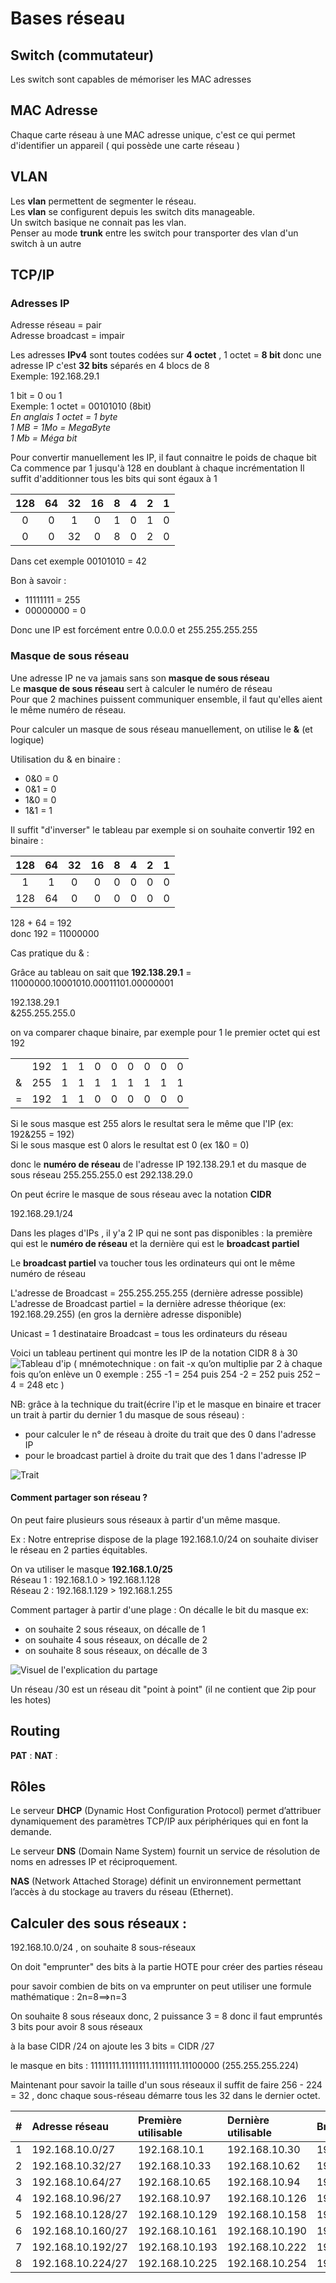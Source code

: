 # Bases réseau 

## Switch (commutateur)

Les switch sont capables de mémoriser les MAC adresses

## MAC Adresse

Chaque carte réseau à une MAC adresse unique, c'est ce qui permet d'identifier un appareil ( qui possède une carte réseau )

## VLAN

Les __vlan__ permettent de segmenter le réseau.  
Les __vlan__ se configurent depuis les switch dits manageable.  
Un switch basique ne connait pas les vlan.  
Penser au mode __trunk__ entre les switch pour transporter des vlan d'un switch à un autre  

## TCP/IP

### Adresses IP

Adresse réseau = pair  
Adresse broadcast = impair  

Les adresses __IPv4__ sont toutes codées sur __4 octet__ , 1 octet = __8 bit__ donc une adresse IP c'est __32 bits__ séparés en 4 blocs de 8  
Exemple: 192.168.29.1  

1 bit = 0 ou 1  
Exemple: 1 octet = 00101010 (8bit)  
_En anglais 1 octet = 1 byte  
1 MB = 1Mo = MegaByte  
1 Mb = Méga bit_  

Pour convertir manuellement les IP, il faut connaitre le poids de chaque bit  
Ca commence par 1 jusqu'à 128 en doublant à chaque incrémentation 
Il suffit d'additionner tous les bits qui sont égaux à 1  


|  128  |  64   |  32   |  16   |   8   |   4   |   2   |   1   |
| :---: | :---: | :---: | :---: | :---: | :---: | :---: | :---: |
|   0   |   0   |   1   |   0   |   1   |   0   |   1   |   0   |
|   0   |   0   |  32   |   0   |   8   |   0   |   2   |   0   |

Dans cet exemple 00101010 = 42

Bon à savoir :  
- 11111111 = 255
- 00000000 = 0

Donc une IP est forcément entre 0.0.0.0 et 255.255.255.255

### Masque de sous réseau

Une adresse IP ne va jamais sans son __masque de sous réseau__  
Le __masque de sous réseau__ sert à calculer le numéro de réseau  
Pour que 2 machines puissent communiquer ensemble, il faut qu'elles aient le même numéro de réseau.

Pour calculer un masque de sous réseau manuellement, on utilise le __&__ (et logique)

Utilisation du & en binaire :
- 0&0 = 0
- 0&1 = 0
- 1&0 = 0
- 1&1 = 1

Il suffit "d'inverser" le tableau par exemple si on souhaite convertir 192 en binaire :

|  128  |  64   |  32   |  16   |   8   |   4   |   2   |   1   |
| :---: | :---: | :---: | :---: | :---: | :---: | :---: | :---: |
|   1   |   1   |   0   |   0   |   0   |   0   |   0   |   0   |
|  128  |  64   |   0   |   0   |   0   |   0   |   0   |   0   |

128 + 64 = 192  
donc 192 = 11000000

Cas pratique du & :

Grâce au tableau on sait que __192.138.29.1__ = 11000000.10001010.00011101.00000001  

192.138.29.1  
&255.255.255.0

on va comparer chaque binaire, par exemple pour 1 le premier octet qui est 192

|       |       |       |       |       |       |       |       |       |       |
| :---: | :---: | :---: | :---: | :---: | :---: | :---: | :---: | :---: | :---: |
|       |  192  |   1   |   1   |   0   |   0   |   0   |   0   |   0   |   0   |
|   &   |  255  |   1   |   1   |   1   |   1   |   1   |   1   |   1   |   1   |
|   =   |  192  |   1   |   1   |   0   |   0   |   0   |   0   |   0   |   0   |


Si le sous masque est 255 alors le resultat sera le même que l'IP (ex: 192&255 = 192)  
Si le sous masque est 0 alors le resultat est 0 (ex 1&0 = 0)

donc le __numéro de réseau__ de l'adresse IP 192.138.29.1 et du masque de sous réseau 255.255.255.0 est 292.138.29.0

On peut écrire le masque de sous réseau avec la notation __CIDR__ 

192.168.29.1/24


Dans les plages d'IPs , il y'a 2 IP qui ne sont pas disponibles : la première qui est le __numéro de réseau__ et la dernière qui est le __broadcast partiel__

Le __broadcast partiel__ va toucher tous les ordinateurs qui ont le même numéro de réseau

L'adresse de Broadcast = 255.255.255.255 (dernière adresse possible)
L'adresse de Broadcast partiel = la dernière adresse théorique (ex: 192.168.29.255)
(en gros la dernière adresse disponible)

Unicast = 1 destinataire
Broadcast = tous les ordinateurs du réseau

Voici un tableau pertinent qui montre les IP de la notation CIDR 8 à 30  
![Tableau d'ip](ips.png)
( mnémotechnique : on fait -x qu’on multiplie par 2 à chaque fois qu’on enlève 
un 0 exemple : 255 -1 = 254 puis 254 -2 = 252 puis 252 – 4 = 248 etc )  


NB: grâce à la technique du trait(écrire l'ip et le masque en binaire et tracer un trait à partir du dernier 1 du masque de sous réseau) :  

- pour calculer le n° de réseau à droite du trait que des 0 dans l'adresse IP
- pour le broadcast partiel à droite du trait que des 1 dans l'adresse IP  

![Trait](exemple_du_trait.png)  

#### Comment partager son réseau  ?

On peut faire plusieurs sous réseaux à partir d'un même masque.  

Ex : Notre entreprise dispose de la plage 192.168.1.0/24 on souhaite diviser le réseau en 2 parties équitables.  

On va utiliser le masque __192.168.1.0/25__  
Réseau 1 : 192.168.1.0 > 192.168.1.128  
Réseau 2 : 192.168.1.129 > 192.168.1.255  


Comment partager à partir d'une plage :
On décalle le bit du masque ex:  
- on souhaite 2 sous réseaux, on décalle de 1  
- on souhaite 4 sous réseaux, on décalle de 2  
- on souhaite 8 sous réseaux, on décalle de 3  

 ![Visuel de l'explication du partage](sousreseau.png)

 Un réseau /30 est un réseau dit "point à point" (il ne contient que 2ip pour les hotes)

## Routing
<!-- TODO compléter pat et nat -->
__PAT__  :
__NAT__  :

## Rôles

Le serveur __DHCP__ (Dynamic Host Configuration Protocol) permet d’attribuer dynamiquement des paramètres TCP/IP aux périphériques qui en font la demande. 

Le serveur __DNS__ (Domain Name System) fournit un service de résolution de noms en adresses IP et réciproquement.

__NAS__ (Network Attached Storage) définit un environnement permettant l’accès à du stockage au travers du réseau (Ethernet).


## Calculer des sous réseaux :

192.168.10.0/24 , on souhaite 8 sous-réseaux

On doit "emprunter" des bits à la partie HOTE pour créer des parties réseau

pour savoir combien de bits on va emprunter on peut utiliser une formule mathématique : 2n=8⟹n=3

On souhaite 8 sous réseaux donc, 2 puissance 3 = 8 donc il faut empruntés 3 bits pour avoir 8 sous réseaux  

à la base CIDR /24 on ajoute les 3 bits = CIDR /27  

le masque en bits : 11111111.11111111.11111111.11100000 (255.255.255.224)

Maintenant pour savoir la taille d'un sous réseaux il suffit de faire 256 - 224 = 32 , donc chaque sous-réseau démarre tous les 32 dans le dernier octet.

|    # | Adresse réseau    | Première utilisable | Dernière utilisable | Broadcast      |
| ---: | :---------------- | :------------------ | :------------------ | :------------- |
|    1 | 192.168.10.0/27   | 192.168.10.1        | 192.168.10.30       | 192.168.10.31  |
|    2 | 192.168.10.32/27  | 192.168.10.33       | 192.168.10.62       | 192.168.10.63  |
|    3 | 192.168.10.64/27  | 192.168.10.65       | 192.168.10.94       | 192.168.10.95  |
|    4 | 192.168.10.96/27  | 192.168.10.97       | 192.168.10.126      | 192.168.10.127 |
|    5 | 192.168.10.128/27 | 192.168.10.129      | 192.168.10.158      | 192.168.10.159 |
|    6 | 192.168.10.160/27 | 192.168.10.161      | 192.168.10.190      | 192.168.10.191 |
|    7 | 192.168.10.192/27 | 192.168.10.193      | 192.168.10.222      | 192.168.10.223 |
|    8 | 192.168.10.224/27 | 192.168.10.225      | 192.168.10.254      | 192.168.10.255 |

